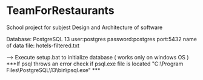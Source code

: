 # TeamForRestaurants
School project for subjest Design and Architecture of software

Database:
PostgreSQL 13
user:postgres
password:postgres
port:5432
name of data file: hotels-filtered.txt

--> Execute setup.bat to initialize database ( works only on windows OS )
***If psql throws an error check if psql.exe file is located "C:\Program Files\PostgreSQL\13\bin\psql.exe" ***
